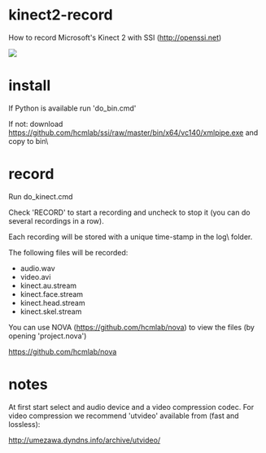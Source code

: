 # kinect2-record
How to record Microsoft's Kinect 2 with SSI (http://openssi.net)

![](https://raw.githubusercontent.com/hcmlab/kinect2-record/master/kinect.png)

# install
If Python is available run 'do_bin.cmd'

If not: download https://github.com/hcmlab/ssi/raw/master/bin/x64/vc140/xmlpipe.exe and copy to bin\

# record
Run do_kinect.cmd

Check 'RECORD' to start a recording and uncheck to stop it (you can do several recordings in a row).

Each recording will be stored with a unique time-stamp in the log\ folder.

The following files will be recorded:
- audio.wav
- video.avi
- kinect.au.stream
- kinect.face.stream
- kinect.head.stream
- kinect.skel.stream

You can use NOVA (https://github.com/hcmlab/nova) to view the files (by opening 'project.nova')

https://github.com/hcmlab/nova

# notes
At first start select and audio device and a video compression codec. For video compression we recommend 'utvideo' available from (fast and lossless):

http://umezawa.dyndns.info/archive/utvideo/

